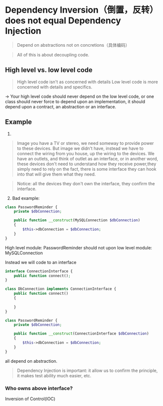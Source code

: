 # Dependency Inversion（倒置，反转） does not equal Dependency Injection

> Depend on abstractions not on concretions（具体编码）

> All of this is about decoupling code.

## High level vs. low level code

> High level code isn't as concerned with details
> Low level code is more concerned with details and specifics.

-> Your high level code should never depend on the low level code, or one class should never force to depend upon an implementation, it should depend upon a contract, an abstraction or an interface.

## Example

1.
> Image you have a TV or stereo, we need someway to provide power to these devices. But image we didn't have, instead we have to connect the wiring from you house, up the wiring to the devices. We have an outlets, and think of outlet as an interface, or in another word, these devices don't need to understand how they receive power,they simply need to rely on the fact,  there is some interface they can hook into that will give them what they need.

> Notice: all the devices they don't own the interface, they confirm the interface.

2. Bad example:

```php
class PasswordReminder {
    private $dbConnection;

    public function __construct(MySQLConnection $dbConnection)
    {
        $this->dbConnection = $dbConnection;
    }
}
```

High level module: PasswordReminder should not upon low level module: MySQLConnection

Instead we will code to an interface


```php
interface ConnectionInterface {
    public function connect();
}

class DbConnection implements ConnectionInterface {
    public function connect()
    {
        
    }
}

class PasswordReminder {
    private $dbConnection;

    public function __construct(ConnectionInterface $dbConnection)
    {
        $this->dbConnection = $dbConnection;
    }
}
```

all depend on abstraction.

> Dependency Injection is important: it allow us to confirm the principle, it makes test ability much easier, etc.

### Who owns above interface?

Inversion of Control(IOC)